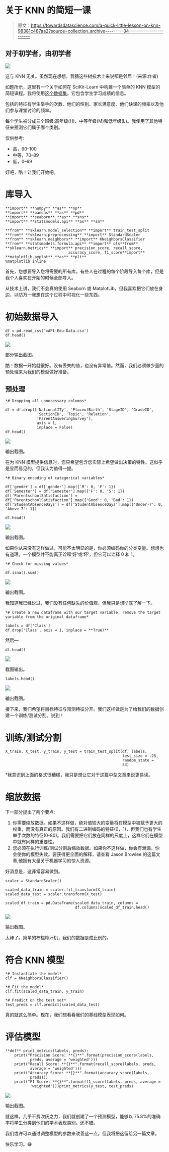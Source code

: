 # 关于 KNN 的简短一课

> 原文：<https://towardsdatascience.com/a-quick-little-lesson-on-knn-98381c487aa2?source=collection_archive---------34----------------------->

## 对于初学者，由初学者

![](img/9367031ca2e906f3fec31f7996741777.png)

这与 KNN 无关。虽然现在想想，我猜这些树技术上来说都是邻居！(来源:作者)

如题所示，这里有一个关于如何在 SciKit-Learn 中构建一个简单的 KNN 模型的简短课程。我将使用[这个数据集](https://www.kaggle.com/aljarah/xAPI-Edu-Data)。它包含学生学习成绩的信息。

包括的特征有学生举手的次数、他们的性别、家长满意度、他们缺课的频率以及他们参与课堂讨论的频率。

每个学生被分成三个班级:高年级(H)、中等年级(M)和低年级(L)。我使用了其他特征来预测它们属于哪个类别。

仅供参考:

*   高，90–100
*   中等，70–89
*   低，0–69

好吧，酷！让我们开始吧。

# 库导入

```
**import** **numpy** **as** **np**
**import** **pandas** **as** **pd**
**import** **seaborn** **as** **sns**
**import** **statsmodels.api** **as** **sm**

**from** **sklearn.model_selection** **import** train_test_split
**from** **sklearn.preprocessing** **import** StandardScaler
**from** **sklearn.neighbors** **import** KNeighborsClassifier
**from** **statsmodels.formula.api** **import** ols**from** **sklearn.metrics** **import** precision_score, recall_score,
                            accuracy_score, f1_score**import** **matplotlib.pyplot** **as** **plt**
%matplotlib inline
```

首先，您想要导入您将需要的所有库。有些人在过程的每个阶段导入每个库，但是我个人喜欢在开始的时候全部导入。

从技术上讲，我们不会真的使用 Seaborn 或 MatplotLib，但我喜欢把它们放在身边，以防万一我想在这个过程中可视化一些东西。

# 初始数据导入

```
df = pd.read_csv('xAPI-Edu-Data.csv')
df.head()
```

![](img/025ef259e5ce035d1c35f2718b314ee5.png)

部分输出截图。

酷！数据一开始就很好。没有丢失的值，也没有异常值。然而，我们必须做少量的预处理来为我们的模型做好准备。

## 预处理

```
*# Dropping all unnecessary columns*

df = df.drop(['NationalITy', 'PlaceofBirth', 'StageID', 'GradeID',
              'SectionID', 'Topic', 'Relation',
              'ParentAnsweringSurvey'],
              axis = 1,
              inplace = False)
df.head()
```

![](img/bea5329937092674ae9a3827c6b018e6.png)

输出截图。

在为 KNN 模型提供信息时，您只希望包含您实际上希望做出决策的特性。这似乎是显而易见的，但我认为值得一提。

```
*# Binary encoding of categorical variables*

df['gender'] = df['gender'].map({'M': 0, 'F': 1})
df['Semester'] = df['Semester'].map({'F': 0, 'S': 1})
df['ParentschoolSatisfaction'] = df['ParentschoolSatisfaction'].map({'Good': 0, 'Bad': 1})
df['StudentAbsenceDays'] = df['StudentAbsenceDays'].map({'Under-7': 0, 'Above-7': 1})

df.head()
```

![](img/7849125a4409b6dc7d2f57e9a57e80e4.png)

输出截图。

如果你从来没有这样做过，可能不太明显的是，你必须编码你的分类变量。想想也有道理。一个模型并不能真正诠释‘好’或‘坏’，但它可以诠释 0 和 1。

```
*# Check for missing values*

df.isna().sum()
```

![](img/d1d8f8db4aa5299f48e792b68fb60c5f.png)

输出截图。

我知道我已经说过，我们没有任何缺失的价值观，但我只是想彻底了解一下。

```
*# Create a new dataframe with our target variable, remove the target variable from the original dataframe*

labels = df['Class']
df.drop('Class', axis = 1, inplace = **True)**
```

然后—

```
df.head()
```

![](img/5113b2ee03aaa8c309da599a1e6c57ce.png)

截图输出。

```
labels.head()
```

![](img/29a340cbd1a2b9ddccd01d67c0544ddf.png)

输出截图。

接下来，我们希望将目标特征与预测特征分开。我们这样做是为了给我们的数据创建一个训练/测试分割。说到！

# 训练/测试分割

```
X_train, X_test, y_train, y_test = train_test_split(df, labels,
                                                    test_size = .25,
                                                    random_state =
                                                    33)
```

*我意识到上面的格式很糟糕，我只是想让它对于这篇中型文章来说更易读。

# 缩放数据

下一部分提出了两个要点:

1.  你需要缩放数据。如果不这样做，绝对值较大的变量将在模型中被赋予更大的权重，而没有真正的原因。我们有二进制编码的特征(0，1)，但我们也有学生举手次数的特征(0-80)。我们需要把它们放在同样的尺度上，这样它们在模型中就有同样的重要性。
2.  您必须在执行训练/测试分割后缩放数据。如果你不这样做，你会有泄漏，你会使你的模型失效。要获得更全面的解释，请查看 Jason Browlee 的这篇文章,他拥有大量关于机器学习的惊人资源。

好消息是，这非常容易做到。

```
scaler = StandardScaler()

scaled_data_train = scaler.fit_transform(X_train) 
scaled_data_test = scaler.transform(X_test)

scaled_df_train = pd.DataFrame(scaled_data_train, columns =
                               df.columns)scaled_df_train.head()
```

![](img/ee0bd8869981ac49ac44d9a4300d6079.png)

输出截图。

太棒了。简单的柠檬榨汁机，我们的数据是成比例的。

# 符合 KNN 模型

```
*# Instantiate the model*
clf = KNeighborsClassifier()

*# Fit the model*
clf.fit(scaled_data_train, y_train)

*# Predict on the test set*
test_preds = clf.predict(scaled_data_test)
```

真的就这么简单。现在，我们想看看我们的基线模型表现如何。

# 评估模型

```
**def** print_metrics(labels, preds):
    print("Precision Score: **{}**".format(precision_score(labels,
           preds, average = 'weighted')))
    print("Recall Score: **{}**".format(recall_score(labels, preds,
           average = 'weighted')))
    print("Accuracy Score: **{}**".format(accuracy_score(labels,
           preds)))
    print("F1 Score: **{}**".format(f1_score(labels, preds, average =
           'weighted')))print_metrics(y_test, test_preds)
```

![](img/0b48c0c0cfa28ad6ad061070db7bcfef.png)

输出截图。

就这样，几乎不费吹灰之力，我们就创建了一个预测模型，能够以 75.8%的准确率将学生分类到他们的学术表现类别。还不错。

我们或许可以通过调整模型的参数来改善这一点，但我将把这留给另一篇文章。

快乐学习。😁